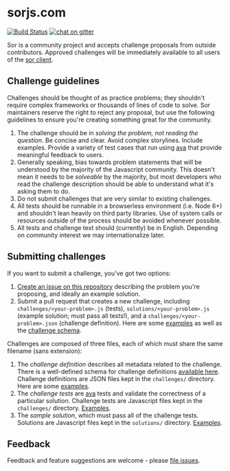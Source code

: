 # sorjs.com

[![Build Status](https://travis-ci.org/anyweez/sorjs.com.svg?branch=master)](https://travis-ci.org/anyweez/sorjs.com)
[![chat on gitter](https://img.shields.io/gitter/room/gitterHQ/gitter.svg)](https://gitter.im/sorjs/Lobby#)

Sor is a community project and accepts challenge proposals from outside contributors. Approved challenges will be immediately available to all users of the [sor client](https://github.com/anyweez/sor).

## Challenge guidelines

Challenges should be thought of as practice problems; they shouldn't require complex frameworks or thousands of lines of code to solve. Sor maintainers reserve the right to reject any proposal, but use the following guidelines to ensure you're creating something great for the community.

1. The challenge should be in *solving the problem, not reading the question*. Be concise and clear. Avoid complex storylines. Include examples. Provide a variety of test cases that run using [ava](https://github.com/avajs/ava) that provide meaningful feedback to users.
2. Generally speaking, bias towards problem statements that will be understood by the majority of the Javascript community. This doesn't mean it needs to be *solveable* by the majority, but most developers who read the challenge description should be able to understand what it's asking them to do.
3. Do not submit challenges that are very similar to existing challenges.
4. All tests should be runnable in a browserless environment (i.e. Node 6+) and shouldn't lean heavily on third party libraries. Use of system calls or resources outside of the process should be avoided whenever possible.
5. All tests and challenge text should (currently) be in English. Depending on community interest we may internationalize later.

## Submitting challenges

If you want to submit a challenge, you've got two options:

1. [Create an issue on this repository](https://github.com/anyweez/sorjs.com/issues/new?labels=challenge) describing the problem you're proposing, and ideally an example solution.
2. Submit a pull request that creates a new challenge, including `challenges/<your-problem>.js` (tests), `solutions/<your-problem>.js` (example solution; must pass all tests!), and a `challenges/<your-problem>.json` (challenge definition). Here are some [examples](https://github.com/anyweez/sorjs.com/tree/master/challenges) as well as the [challenge schema](https://github.com/anyweez/sorjs.com/blob/master/schema/challenge.json).

Challenges are composed of three files, each of which must share the same filename (sans extension):

1. The *challenge definition* describes all metadata related to the challenge. There is a well-defined schema for challenge definitions [available here](https://github.com/anyweez/sorjs.com/blob/master/schema/challenge.json). Challenge definitions are JSON files kept in the `challenges/` directory. Here are some [examples](https://github.com/anyweez/sorjs.com/tree/master/challenges).
2. The *challenge tests* are [ava](https://github.com/avajs/ava) tests and validate the correctness of a particular solution. Challenge tests are Javascript files kept in the `challenges/` directory. [Examples](https://github.com/anyweez/sorjs.com/tree/master/challenges).
3. The *sample solution*, which must pass all of the challenge tests. Solutions are Javascript files kept in the `solutions/` directory. [Examples](https://github.com/anyweez/sorjs.com/tree/master/solutions).

## Feedback

Feedback and feature suggestions are welcome - please [file issues](https://github.com/anyweez/sorjs.com/issues).
